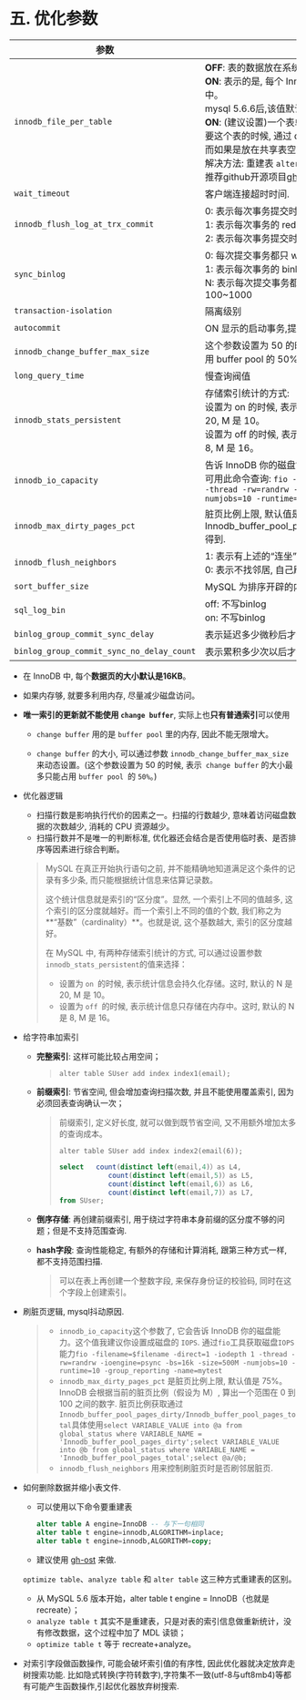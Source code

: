 # 五. 优化参数

| 参数                                      | 说明                                                         |
| ----------------------------------------- | ------------------------------------------------------------ |
| `innodb_file_per_table`                   | **OFF**: 表的数据放在系统共享表空间, 也就是跟数据字典放在一起；<br />**ON**: 表示的是, 每个 InnoDB 表数据存储在一个以 .ibd 为后缀的文件中。<br />         mysql 5.6.6后,该值默认为**ON**.<br />**ON**: (建议设置)一个表单独存储为一个文件更容易管理, 而且在你不需要这个表的时候, 通过 drop table 命令, 系统就会直接删除这个文件.而如果是放在共享表空间中, 即使表删掉了, 空间也是不会回收的。<br />解决方法: 重建表 `alter table A engine=InnoDB` <br />推荐github开源项目[gh-ost](https://github.com/github/gh-ost)来做`online DDL`. |
| `wait_timeout`                            | 客户端连接超时时间.                                          |
| `innodb_flush_log_at_trx_commit`          | 0: 表示每次事务提交时都只是把 redo log 留在 redo log buffer 中 ;<br />1: 表示每次事务的 redo log 都直接持久化到磁盘.(推荐 )<br />2: 表示每次事务提交时都只是把 redo log 写到 page cache。 |
| `sync_binlog`                             | 0: 每次提交事务都只 write, 不 fsync；<br />1: 表示每次事务的 binlog 都持久化到磁盘(推荐)<br />N: 表示每次提交事务都 write, 但累积 N 个事务后才 fsync。建议100~1000 |
| `transaction-isolation`                   | 隔离级别                                                     |
| `autocommit`                              | ON 显示的启动事务,提交和回滚,                                |
| `innodb_change_buffer_max_size`           | 这个参数设置为 50 的时候, 表示 change buffer 的大小最多只能占用 buffer pool 的 50%。 |
| `long_query_time`                         | 慢查询阀值                                                   |
| `innodb_stats_persistent`                 | 存储索引统计的方式:<br />设置为 on 的时候, 表示统计信息会持久化存储。这时, 默认的 N 是 20, M 是 10。<br />设置为 off 的时候, 表示统计信息只存储在内存中。这时, 默认的 N 是 8, M 是 16。 |
| `innodb_io_capacity`                      | 告诉 InnoDB 你的磁盘能力,建议你设置成磁盘的 IOPS.<br />可用此命令查询: `fio -filename=$filename -direct=1 -iodepth 1 -thread -rw=randrw -ioengine=psync -bs=16k -size=500M -numjobs=10 -runtime=10 -group_reporting -name=mytest` |
| `innodb_max_dirty_pages_pct`              | 脏页比例上限, 默认值是 75%,通过Innodb_buffer_pool_pages_dirty/Innodb_buffer_pool_pages_total得到. |
| `innodb_flush_neighbors`                  | 1: 表示有上述的“连坐”机制, <br />0: 表示不找邻居, 自己刷自己的。 |
| `sort_buffer_size`                        | MySQL 为排序开辟的内存（sort_buffer）的大小                  |
| `sql_log_bin`                             | off: 不写binlog<br />on: 不写binlog                          |
| `binlog_group_commit_sync_delay`          | 表示延迟多少微秒后才调用 fsync;                              |
| `binlog_group_commit_sync_no_delay_count` | 表示累积多少次以后才调用 fsync。                             |

- 在 InnoDB 中, 每个**数据页的大小默认是16KB**。

- 如果内存够, 就要多利用内存, 尽量减少磁盘访问。

- **唯一索引的更新就不能使用 `change buffer`**, 实际上也**只有普通索引**可以使用

  - `change buffer` 用的是 `buffer pool` 里的内存, 因此不能无限增大。

  - `change buffer` 的大小, 可以通过参数 `innodb_change_buffer_max_size` 来动态设置。(这个参数设置为 50 的时候, 表示` change buffer` 的大小最多只能占用 `buffer pool `的 `50%`。)

- 优化器逻辑
  - 扫描行数是影响执行代价的因素之一。扫描的行数越少, 意味着访问磁盘数据的次数越少, 消耗的 CPU 资源越少。
  - 扫描行数并不是唯一的判断标准, 优化器还会结合是否使用临时表、是否排序等因素进行综合判断。
  
  >MySQL 在真正开始执行语句之前, 并不能精确地知道满足这个条件的记录有多少条, 而只能根据统计信息来估算记录数。
  >
  >这个统计信息就是索引的“区分度”。显然, 一个索引上不同的值越多, 这个索引的区分度就越好。而一个索引上不同的值的个数, 我们称之为**“基数”（cardinality）**。也就是说, 这个基数越大, 索引的区分度越好。
  >
  >在 MySQL 中, 有两种存储索引统计的方式, 可以通过设置参数 `innodb_stats_persistent`的值来选择：
  >
  >- 设置为 `on `的时候, 表示统计信息会持久化存储。这时, 默认的 N 是 20, M 是 10。
  >- 设置为 `off `的时候, 表示统计信息只存储在内存中。这时, 默认的 N 是 8, M 是 16。
  
- 给字符串加索引
  - **完整索引**: 这样可能比较占用空间；

    > `alter table SUser add index index1(email);`

  - **前缀索引**: 节省空间, 但会增加查询扫描次数, 并且不能使用覆盖索引, 因为必须回表查询确认一次；

    > 前缀索引, 定义好长度, 就可以做到既节省空间, 又不用额外增加太多的查询成本。
    >
    > `alter table SUser add index index2(email(6));`
    >
    > ```sql
    > select   count(distinct left(email,4)）as L4,  
    >             count(distinct left(email,5)）as L5,  
    >             count(distinct left(email,6)）as L6,  
    >             count(distinct left(email,7)）as L7,
    > from SUser;
    > ```
    >
    > 

  - **倒序存储**: 再创建前缀索引, 用于绕过字符串本身前缀的区分度不够的问题；但是不支持范围查询.

  - **hash字段**: 查询性能稳定, 有额外的存储和计算消耗, 跟第三种方式一样, 都不支持范围扫描.

    > 可以在表上再创建一个整数字段, 来保存身份证的校验码, 同时在这个字段上创建索引。

- 刷脏页逻辑, mysql抖动原因. 

  > - `innodb_io_capacity`这个参数了, 它会告诉 InnoDB 你的磁盘能力。这个值我建议你设置成磁盘的 `IOPS`. 通过`fio`工具获取磁盘`IOPS`能力` fio -filename=$filename -direct=1 -iodepth 1 -thread -rw=randrw -ioengine=psync -bs=16k -size=500M -numjobs=10 -runtime=10 -group_reporting -name=mytest `
  >-  `innodb_max_dirty_pages_pct` 是脏页比例上限, 默认值是 75%。InnoDB 会根据当前的脏页比例（假设为 M）, 算出一个范围在 0 到 100 之间的数字. 脏页比例获取通过`Innodb_buffer_pool_pages_dirty/Innodb_buffer_pool_pages_total`具体使用`select VARIABLE_VALUE into @a from global_status where VARIABLE_NAME = 'Innodb_buffer_pool_pages_dirty';select VARIABLE_VALUE into @b from global_status where VARIABLE_NAME = 'Innodb_buffer_pool_pages_total';select @a/@b;`
  > - `innodb_flush_neighbors` 用来控制刷脏页时是否刷邻居脏页.
  > 
  
- 如何删除数据并缩小表文件.  

  - 可以使用以下命令要重建表

    ```sql
    alter table A engine=InnoDB -- 与下一句相同
    alter table t engine=innodb,ALGORITHM=inplace;
    alter table t engine=innodb,ALGORITHM=copy;
    ```

  - 建议使用 [gh-ost](https://github.com/github/gh-ost) 来做.

  `optimize table`、`analyze table` 和 `alter table` 这三种方式重建表的区别。

  - 从 MySQL 5.6 版本开始，alter table t engine = InnoDB（也就是 recreate）；
  - `analyze table t` 其实不是重建表，只是对表的索引信息做重新统计，没有修改数据，这个过程中加了 MDL 读锁；
  - `optimize table t` 等于 recreate+analyze。

- 对索引字段做函数操作, 可能会破坏索引值的有序性, 因此优化器就决定放弃走树搜索功能. 比如隐式转换(字符转数字),字符集不一致(utf-8与uft8mb4)等都有可能产生函数操作,引起优化器放弃树搜索.
